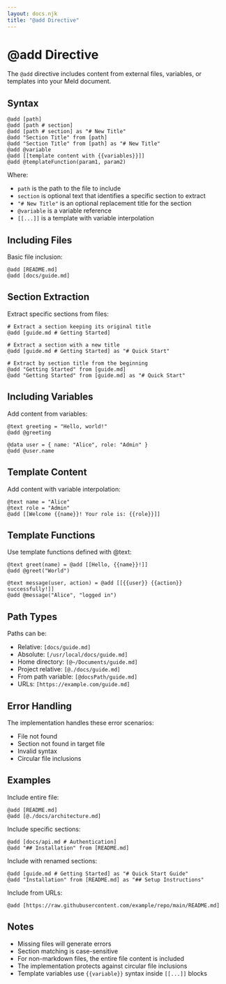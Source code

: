 ```yaml
---
layout: docs.njk
title: "@add Directive"
---
```


# @add Directive

The `@add` directive includes content from external files, variables, or templates into your Meld document.

## Syntax

```meld
@add [path]
@add [path # section]
@add [path # section] as "# New Title"
@add "Section Title" from [path]
@add "Section Title" from [path] as "# New Title"
@add @variable
@add [[template content with {{variables}}]]
@add @templateFunction(param1, param2)
```

Where:
- `path` is the path to the file to include
- `section` is optional text that identifies a specific section to extract
- `"# New Title"` is an optional replacement title for the section
- `@variable` is a variable reference
- `[[...]]` is a template with variable interpolation

## Including Files

Basic file inclusion:
```meld
@add [README.md]
@add [docs/guide.md]
```

## Section Extraction

Extract specific sections from files:

```meld
# Extract a section keeping its original title
@add [guide.md # Getting Started]

# Extract a section with a new title
@add [guide.md # Getting Started] as "# Quick Start"

# Extract by section title from the beginning
@add "Getting Started" from [guide.md]
@add "Getting Started" from [guide.md] as "# Quick Start"
```

## Including Variables

Add content from variables:

```meld
@text greeting = "Hello, world!"
@add @greeting

@data user = { name: "Alice", role: "Admin" }
@add @user.name
```

## Template Content

Add content with variable interpolation:

```meld
@text name = "Alice"
@text role = "Admin"
@add [[Welcome {{name}}! Your role is: {{role}}]]
```

## Template Functions

Use template functions defined with @text:

```meld
@text greet(name) = @add [[Hello, {{name}}!]]
@add @greet("World")

@text message(user, action) = @add [[{{user}} {{action}} successfully!]]
@add @message("Alice", "logged in")
```

## Path Types

Paths can be:
- Relative: `[docs/guide.md]`
- Absolute: `[/usr/local/docs/guide.md]`
- Home directory: `[@~/Documents/guide.md]`
- Project relative: `[@./docs/guide.md]`
- From path variable: `[@docsPath/guide.md]`
- URLs: `[https://example.com/guide.md]`

## Error Handling

The implementation handles these error scenarios:
- File not found
- Section not found in target file
- Invalid syntax
- Circular file inclusions

## Examples

Include entire file:
```meld
@add [README.md]
@add [@./docs/architecture.md]
```

Include specific sections:
```meld
@add [docs/api.md # Authentication]
@add "## Installation" from [README.md]
```

Include with renamed sections:
```meld
@add [guide.md # Getting Started] as "# Quick Start Guide"
@add "Installation" from [README.md] as "## Setup Instructions"
```

Include from URLs:
```meld
@add [https://raw.githubusercontent.com/example/repo/main/README.md]
```

## Notes

- Missing files will generate errors
- Section matching is case-sensitive
- For non-markdown files, the entire file content is included
- The implementation protects against circular file inclusions
- Template variables use `{{variable}}` syntax inside `[[...]]` blocks